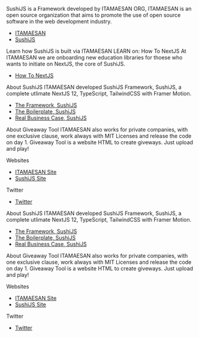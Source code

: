 SushiJS is a Framework developed by ITAMAESAN ORG, ITAMAESAN is an open source organization that aims to promote the use of open source software in the web development industry.

- [ITAMAESAN](https://github.com/itamaesanorg/)
- [SushiJS](https://github.com/sushi-js/)

Learn how SushiJS is built via ITAMAESAN LEARN on: How To NextJS
At ITAMAESAN we are onboarding new education libraries for thoese who wants to initiate on NextJS, the core of SushiJS.
- [How To NextJS](https://github.com/itamaesanorg/How-To-NextJS)


About SushiJS
ITAMAESAN developed SushiJS Framework, SushiJS, a complete utlimate NextJS 12, TypeScript, TailwindCSS with Framer Motion.
- [The Framework, SushiJS](https://github.com/itamaesanorg/SushiJS)
- [The Boilerplate, SushiJS](https://github.com/sushi-js/SushiJS-Example-01)
- [Real Business Case, SushiJS](https://demo-01.sushijs.com/)

About Giveaway Tool
ITAMAESAN also works for private companies, with one exclusive clause, work always with MIT Licenses and release the code on day 1.
Giveaway Tool is a website HTML to create giveways. Just upload and play!

Websites
- [ITAMAESAN Site](https://itamaesan.org)
- [SushiJS Site](https://sushijs.com)

Twitter
- [Twitter](https://twitter.com/itamaesanorg)


About SushiJS
ITAMAESAN developed SushiJS Framework, SushiJS, a complete utlimate NextJS 12, TypeScript, TailwindCSS with Framer Motion.
- [The Framework, SushiJS](https://github.com/itamaesanorg/SushiJS)
- [The Boilerplate, SushiJS](https://github.com/sushi-js/SushiJS-Example-01)
- [Real Business Case, SushiJS](https://demo-01.sushijs.com/)

About Giveaway Tool
ITAMAESAN also works for private companies, with one exclusive clause, work always with MIT Licenses and release the code on day 1.
Giveaway Tool is a website HTML to create giveways. Just upload and play!

Websites
- [ITAMAESAN Site](https://itamaesan.org)
- [SushiJS Site](https://sushijs.com)

Twitter
- [Twitter](https://twitter.com/itamaesanorg)
